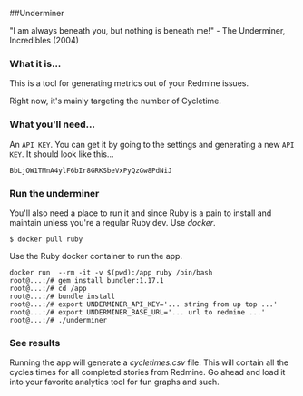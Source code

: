 ##Underminer

"I am always beneath you, but nothing is beneath me!" - The Underminer, Incredibles (2004)

### What it is...

This is a tool for generating metrics out of your Redmine issues. 

Right now, it's mainly targeting the number of Cycletime. 

### What you'll need...

An `API KEY`. You can get it by going to the settings and generating a new `API KEY`. It should look like this...

    BbLjOW1TMnA4ylF6bIr8GRKSbeVxPyQzGw8PdNiJ


### Run the underminer

You'll also need a place to run it and since Ruby is a pain to install and maintain unless you're a regular Ruby dev. Use *docker*.

```
$ docker pull ruby
```

Use the Ruby docker container to run the app.

```
docker run  --rm -it -v $(pwd):/app ruby /bin/bash
root@...:/# gem install bundler:1.17.1
root@...:/# cd /app
root@...:/# bundle install
root@...:/# export UNDERMINER_API_KEY='... string from up top ...'
root@...:/# export UNDERMINER_BASE_URL='... url to redmine ...'
root@...:/# ./underminer

```

### See results

Running the app will generate a *cycletimes.csv* file. This will contain all the cycles times for all completed stories from Redmine. Go ahead and load it into your favorite analytics tool for fun graphs and such.

